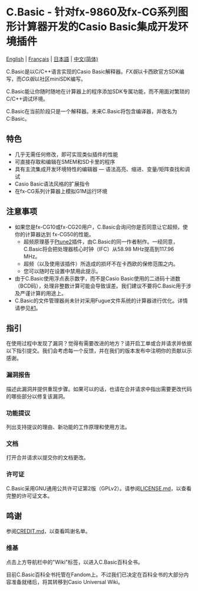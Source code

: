 # C.Basic - 针对fx-9860及fx-CG系列图形计算器开发的Casio Basic集成开发环境插件

[English](README.md) | [Français](README_fr.md) | [日本語](README_ja.md) | [中文(简体)](README_zh.md)

C.Basic是以C/C++语言实现的Casio Basic解释器。*FX版*以卡西欧官方SDK编写，而*CG版*以社区miniSDK编写。

C.Basic能让你随时随地在计算器上的程序添加SDK专属功能，而不用面对繁琐的C/C++调试环境。

C.Basic在当前阶段只是一个解释器。未来C.Basic将包含编译器，并改名为C:Basic。

## 特色

* 几乎无需任何修改，即可实现类似插件的性能
* 可直接存取和编辑在SMEM和SD卡里的程序
* 具有主流集成开发环境特性的编辑器 — 语法高亮、缩进、变量/矩阵查找和调试
* Casio Basic语法风格的扩展指令
* 在fx-CG系列计算器上模拟G1M运行环境

## 注意事项

* 如果您是fx-CG10或fx-CG20用户，C.Basic会询问你是否同意让它超频，使你的计算器达到 fx-CG50的性能。
    * 超频原理基于[Ptune2](https://pm.matrix.jp/ftune2e.html)插件，由C.Basic的同一作者制作。一经同意，C.Basic将会把处理器核心时钟（IFC）从58.98 MHz提高到117.96 MHz。
    * 超频（以及使用该插件）所造成的损坏不在卡西欧的保修范围之内。
    * 您可以随时在设置中禁用此提示。
* 由于C.Basic使用浮点表示数字，而不是Casio Basic使用的二进码十进数（BCD码），处理非整数计算可能会导致误差。我们建议不要将C.Basic用于涉及严谨计算的用途上。
* C.Basic的文件管理器尚未针对采用Fugue文件系统的计算器进行优化。详情请参见[#1](https://gitea.planet-casio.com/CalcLoverHK/C.Basic/issues/1)。

## 指引

在使用过程中发现了漏洞？觉得有需要改进的地方？请开启工单或合并请求并依据以下指引提交。我们会考虑每一个反馈，并在我们的版本发布中注明你的贡献以示感谢。

### 漏洞报告

描述此漏洞并提供重现步骤。如果可以的话，也请在合并请求中指出需要更改代码的哪些部分以修复该漏洞。

### 功能提议

列出支持提议的理由、新功能的工作原理和使用方法。

### 文档

打开合并请求以提交你的文档更改。

### 许可证

C.Basic采用GNU通用公共许可证第2版（GPLv2）。请参阅[LICENSE.md](LICENSE.md)，以查看完整的许可证文本。

## 鸣谢

参阅[CREDIT.md](CREDIT.md)，以查看鸣谢名单。

### 维基

点击上方导航栏中的"Wiki"标签，以进入C.Basic百科全书。

目前C.Basic百科全书托管在Fandom上。不过我们已决定在百科全书的大部分内容准备就绪后，将其转移到Casio Universal Wiki。